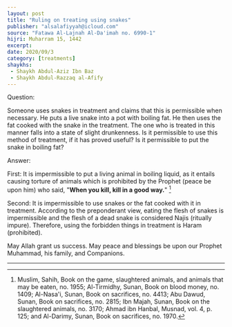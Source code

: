 ```yaml
---
layout: post
title: "Ruling on treating using snakes"
publisher: "alsalafiyyah@icloud.com"
source: "Fatawa Al-Lajnah Al-Da'imah no. 6990-1"
hijri: Muharram 15, 1442
excerpt: 
date: 2020/09/3
category: [treatments]
shaykhs: 
 - Shaykh Abdul-Aziz Ibn Baz
 - Shaykh Abdul-Razzaq al-Afify
---
```


Question:

Someone uses snakes in treatment and claims that this is permissible when necessary. He puts a live snake into a pot with boiling fat. He then uses the fat cooked with the snake in the treatment. The one who is treated in this manner falls into a state of slight drunkenness. Is it permissible to use this method of treatment, if it has proved useful? Is it permissible to put the snake in boiling fat?

Answer:

First: It is impermissible to put a living animal in boiling liquid, as it entails causing torture of animals which is prohibited by the Prophet (peace be upon him) who said, "**When you kill, kill in a good way.**" [^1]

Second: It is impermissible to use snakes or the fat cooked with it in treatment. According to the preponderant view, eating the flesh of snakes is impermissible and the flesh of a dead snake is considered Najis (ritually impure). Therefore, using the forbidden things in treatment is Haram (prohibited).

May Allah grant us success. May peace and blessings be upon our Prophet Muhammad, his family, and Companions. 

---

[^1]: Muslim, Sahih, Book on the game, slaughtered animals, and animals that may be eaten, no. 1955; Al-Tirmidhy, Sunan, Book on blood money, no. 1409; Al-Nasa'i, Sunan, Book on sacrifices, no. 4413; Abu Dawud, Sunan, Book on sacrifices, no. 2815; Ibn Majah, Sunan, Book on the slaughtered animals, no. 3170; Ahmad ibn Hanbal, Musnad, vol. 4, p. 125; and Al-Darimy, Sunan, Book on sacrifices, no. 1970.
